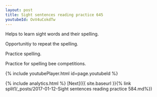 ```yaml
---
layout: post
title: Sight sentences reading practice 645
youtubeId: OvV4uCokdTw
---
```

 
 
Helps to learn sight words and their spelling.

Opportunitiy to repeat the spelling. 

Practice spelling. 
 
Practice for spelling bee competitions. 
 
{% include youtubePlayer.html id=page.youtubeId %}
 
 
{% include analytics.html %} 
[Next]({{ site.baseurl }}{% link  split1/_posts/2017-01-12-Sight sentences reading practice 584.md%})
 
